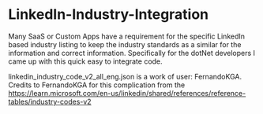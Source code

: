# LinkedIn-Industry-Integration
Many SaaS or Custom Apps have a requirement for the specific LinkedIn based industry listing to keep the industry standards as a similar for the information and correct information. Specifically for the dotNet developers I came up with this quick easy to integrate code.

linkedin_industry_code_v2_all_eng.json is a work of user: FernandoKGA. Credits to FernandoKGA for this complication from the https://learn.microsoft.com/en-us/linkedin/shared/references/reference-tables/industry-codes-v2
